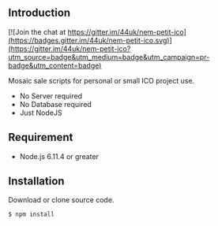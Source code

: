 ## Introduction

[![Join the chat at https://gitter.im/44uk/nem-petit-ico](https://badges.gitter.im/44uk/nem-petit-ico.svg)](https://gitter.im/44uk/nem-petit-ico?utm_source=badge&utm_medium=badge&utm_campaign=pr-badge&utm_content=badge)

Mosaic sale scripts for personal or small ICO project use.

* No Server required
* No Database required
* Just NodeJS

## Requirement

* Node.js 6.11.4 or greater

## Installation

Download or clone source code.

```bash
$ npm install
```
